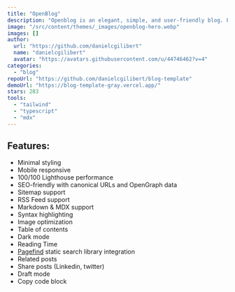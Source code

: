 ```yaml
---
title: "OpenBlog"
description: "Openblog is an elegant, simple, and user-friendly blog. Focused on accessibility, SEO and performance."
image: "/src/content/themes/_images/openblog-hero.webp"
images: []
author:
  url: "https://github.com/danielcgilibert"
  name: "danielcgilibert"
  avatar: "https://avatars.githubusercontent.com/u/44746462?v=4"
categories:
  - "blog"
repoUrl: "https://github.com/danielcgilibert/blog-template"
demoUrl: "https://blog-template-gray.vercel.app/"
stars: 283
tools:
  - "tailwind"
  - "typescript"
  - "mdx"
---
```


## Features:

- Minimal styling
- Mobile responsive
- 100/100 Lighthouse performance
- SEO-friendly with canonical URLs and OpenGraph data
- Sitemap support
- RSS Feed support
- Markdown & MDX support
- Syntax highlighting
- Image optimization
- Table of contents
- Dark mode
- Reading Time
- [Pagefind](https://pagefind.app/) static search library integration
- Related posts
- Share posts (Linkedin, twitter)
- Draft mode
- Copy code block
